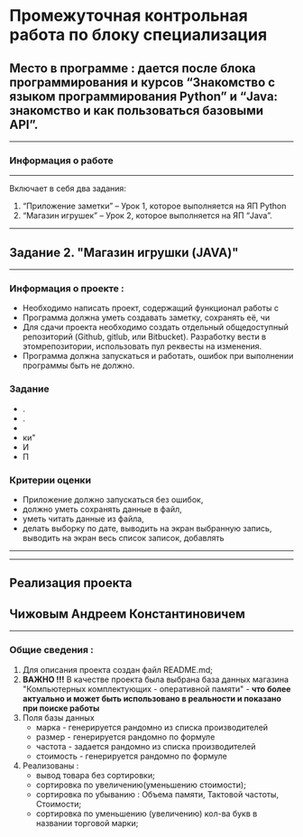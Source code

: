 # Промежуточная контрольная работа по блоку специализация
## Место в программе : дается после блока программирования и курсов “Знакомство с языком программирования Python” и “Java: знакомство и как пользоваться базовыми API”.
---
### Информация о работе
---
Включает в себя два задания: 
1. “Приложение заметки” – Урок 1, которое
выполняется на ЯП Python 
2. “Магазин игрушек” – Урок 2, которое
выполняется на ЯП “Java”.
---
## Задание 2. "Магазин игрушки (JAVA)"
---
### Информация о проекте :
* Необходимо написать проект, содержащий функционал работы с 
* Программа должна уметь создавать заметку, сохранять её, чи
* Для сдачи проекта необходимо создать отдельный общедоступный
репозиторий (Github, gitlub, или Bitbucket). Разработку вести в этомрепозитории, использовать пул реквесты на изменения.
* Программа должна запускаться и работать, ошибок при выполнении программы быть не должно.
### Задание
* . 
* . 
* 
* ки"
* И
* П
### Критерии оценки ###
* Приложение должно запускаться без ошибок, 
* должно уметь сохранять данные в файл, 
* уметь читать данные из файла,
* делать выборку по дате, выводить на
экран выбранную запись, выводить на экран весь список записок, добавлять
---
---
## **Реализация проекта**
## Чижовым Андреем Константиновичем ##
---
### Общие сведения :
1. Для описания проекта создан файл README.md;
2. **ВАЖНО !!!** В качестве проекта была выбрана база данных
магазина "Компьютерных комплектующих - оперативной памяти"  - **что более
актуально и может быть использовано в реальности и показано при поиске работы**
3. Поля базы данных 
    - марка - генерируется рандомно из списка производителей
    - размер - генерируется рандомно по формуле
    - частота - задается рандомно из списка производителей
    - стоимость - генерируется рандомно по формуле
4. Реализованы :
    - вывод товара без сортировки;
    - сортировка по увеличению(уменьшению стоимости);
    - сортировка по убыванию : Объема памяти, Тактовой частоты, Стоимости;
    - сортировка по уменьшению (увеличению) кол-ва букв в названии торговой марки;



